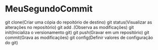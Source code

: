 # MeuSegundoCommit
git clone(Criar uma cópia do repoitório de destino)
git status(Visualizar as alterações no repositório)
git add .(Observa as modificações)
git init(Inicializa o versionamento git)
git push(Gravar em um repositório)
git commit(Grava as modificações)
git config(Definir valores de configuração do git)